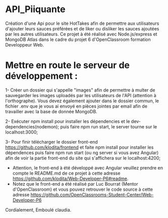 # API_Piiquante
Création d'une Api pour le site HotTakes afin de permettre aux utilisateurs d'ajouter leurs sauces préférées et de liker ou disliker les sauces ajoutées par les autres utilisateurs. Ce projet à été réalisé avec Node.js/express et MongoDB Atlas dans le cadre du projet 6 d'OpenClassroom formation Developpeur Web.

# Mettre en route le serveur de développement :

1- Créer un dossier qui s'appelle  "images" afin de permettre à multer de sauvegarder les images uploadés par les utilisateurs de l'API (attention à l'orthographe). Vous devez également ajouter dans le dossier commun, le fichier .env que je vous ai envoyé en pièces jointes par email afin de travailler avec la base de donnée MongoDB.

2- Exécuter npm install pour installer les dépendencies et le dev-dependencies(nodemon);
puis faire npm run start, le server tourne sur le localhost:3000;

3- Pour finir télécharger le dossier front-end https://github.com/klodita/frontend et faite npm install pour installer les dépendences puis faire npm run start (ou ng server si vous avez Angular) afin de voir la partie front-end du site qui s'affichera sur le localhost:4200;
  * Attention, le front-end à été développé avec Angular veuillez prendre en compte le README.md de ce projet à cette adresse https://github.com/klodita/Web-Developer-P6#readme. 
  * Notez que le front-end a été réalisé par Luc Bourrat (Mentor d'OpenClassroom) et vous pouvez retrouver le code source à cette adresse https://github.com/OpenClassrooms-Student-Center/Web-Developer-P6

  Cordialement, Emboulé claudia.
